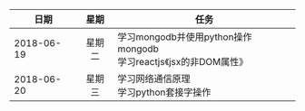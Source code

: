 |日期|星期|任务|
| - |:-:| - |
|2018-06-19|星期二|学习mongodb并使用python操作mongodb<br />学习reactjs《jsx的非DOM属性》|
|2018-06-20|星期三|学习网络通信原理<br />学习python套接字操作|
